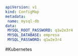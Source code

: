 ```yaml
apiVersion: v1
kind: ConfigMap
metadata:
 name: mysql-db
data:
 MYSQL_ROOT_PASSWORD: q1w2e3r4
 MYSQL_DATABASE: empresa
 MYSQL_PASSWORD: q1w2e3r4
```

#Kubernetes  